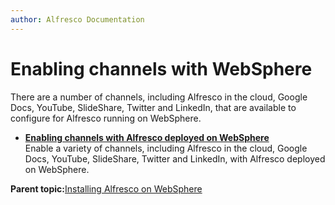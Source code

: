 ```yaml
---
author: Alfresco Documentation
---
```


# Enabling channels with WebSphere

There are a number of channels, including Alfresco in the cloud, Google Docs, YouTube, SlideShare, Twitter and LinkedIn, that are available to configure for Alfresco running on WebSphere.

-   **[Enabling channels with Alfresco deployed on WebSphere](../tasks/Websphere-channel-publishing.md)**  
Enable a variety of channels, including Alfresco in the cloud, Google Docs, YouTube, SlideShare, Twitter and LinkedIn, with Alfresco deployed on WebSphere.

**Parent topic:**[Installing Alfresco on WebSphere](../tasks/alf-websphere-install.md)

